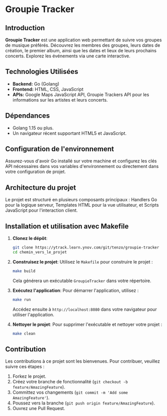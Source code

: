# Groupie Tracker

## Introduction

**Groupie Tracker** est une application web permettant de suivre vos groupes de musique préférés. Découvrez les membres des groupes, leurs dates de création, le premier album, ainsi que les dates et lieux de leurs prochains concerts. Explorez les événements via une carte interactive.

## Technologies Utilisées

- **Backend:** Go (Golang)
- **Frontend:** HTML, CSS, JavaScript
- **APIs:** Google Maps JavaScript API, Groupie Trackers API pour les informations sur les artistes et leurs concerts.

## Dépendances

- Golang 1.15 ou plus.
- Un navigateur récent supportant HTML5 et JavaScript.

## Configuration de l'environnement

Assurez-vous d'avoir Go installé sur votre machine et configurez les clés API nécessaires dans vos variables d'environnement ou directement dans votre configuration de projet.

## Architecture du projet

Le projet est structuré en plusieurs composants principaux : Handlers Go pour la logique serveur, Templates HTML pour la vue utilisateur, et Scripts JavaScript pour l'interaction client.

## Installation et utilisation avec Makefile

1. **Clonez le dépôt**:

   ```bash
   git clone https://ytrack.learn.ynov.com/git/tenzo/groupie-tracker
   cd chemin_vers_le_projet
   ```

2. **Construisez le projet**:
   Utilisez le `Makefile` pour construire le projet :

   ```bash
   make build
   ```

   Cela générera un exécutable `GroupieTracker` dans votre répertoire.

3. **Exécutez l'application**:
   Pour démarrer l'application, utilisez :

   ```bash
   make run
   ```

   Accédez ensuite à `http://localhost:8080` dans votre navigateur pour utiliser l'application.

4. **Nettoyer le projet**:
   Pour supprimer l'exécutable et nettoyer votre projet :
   ```bash
   make clean
   ```

## Contribution

Les contributions à ce projet sont les bienvenues. Pour contribuer, veuillez suivre ces étapes :

1. Forkez le projet.
2. Créez votre branche de fonctionnalité (`git checkout -b feature/AmazingFeature`).
3. Committez vos changements (`git commit -m 'Add some AmazingFeature'`).
4. Poussez vers la branche (`git push origin feature/AmazingFeature`).
5. Ouvrez une Pull Request.
